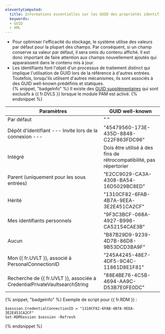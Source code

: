 ```yaml
---
eleventyComputed:
  title: Informations essentielles sur les GUID des propriétés identifiantes dans {{ fr.RDM }}
  keywords: 
  - GUID
  - XML
---
```

* Pour optimiser l'efficacité du stockage, le système utilise des valeurs par défaut pour la plupart des champs. Par conséquent, si un champ conserve sa valeur par défaut, il sera omis du contenu affiché. Il est donc important de faire attention aux champs nouvellement ajoutés qui apparaissent dans le contenu mis à jour.
* Les identifiants font l'objet d'un processus de traitement distinct qui implique l'utilisation de GUID lors de la référence à d'autres entrées. Toutefois, lorsqu'ils utilisent d'autres mécanismes, ils sont associés à des GUID well-known prédéfinis et statiques.  
{% snippet, "badgeInfo" %}
Il existe des [GUID supplémentaires](/fr/kb/devolutions-powershell/devolutions-server/xml-information/) qui sont exclusifs à {{ fr.DVLS }} lorsque le module PAM est activé.
{% endsnippet %}

| Paramètres                                                                | GUID well-known                        |
|---------------------------------------------------------------------------|----------------------------------------|
| Par défaut                                                                | " "                                    |
| Dépôt d'identifiant --- Invite lors de la connexion ---                   | "45479560-173E-435D-8848-C22F863FDC96" |
| Intégré                                                                   | Dois être utilisé à des fins de rétrocompatibilité, pas répertorier |
| Parent (uniquement pour les sous entrées)                                 | "E2CC9029-CA3A-4308-BA54-16D5029BC8ED" |
| Hérité                                                                    | "1310CF82-6FAB-4B7A-9EEA-3E2E451CA2CF" |
| Mes identifiants personnels                                               | "9F3C3BCF-068A-4927-B996-CA52154CAE3B" |
| Aucun                                                                     | "B87B29D9-9239-4D7B-86D8-9B53DCD3BA9F" |
| Mon {{ fr.UVLT }}, associé à PersonalConnectionID                         | "245A4245-48E7-4DF5-9C4C-11861D8E1F81" |
| Recherche de {{ fr.UVLT }}, associée à CredentialPrivateVaultsearchString | "88E4BE76-4C5B-4694-AA9C-D53B7E0FE0DC" |

{% snippet, "badgeInfo" %}
Exemple de script pour {{ fr.RDM }} :
```
$session.CredentialConnectionID = "1310CF82-6FAB-4B7A-9EEA-3E2E451CA2CF"
Set-RDMSession $session -Refresh
```
{% endsnippet %}

